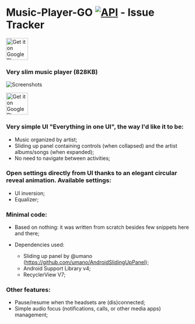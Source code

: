 # Music-Player-GO [![API](https://img.shields.io/badge/API-24%2B-blue.svg?style=social)](https://android-arsenal.com/api?level=24) - Issue Tracker

<a href="https://play.google.com/apps/testing/com.iven.musicplayergo" target="_blank">
  <img alt="Get it on Google Play"
       src="https://play.google.com/intl/en_us/badges/images/generic/en-play-badge.png" height="60"/>
</a>



### Very slim music player (828KB)

![Screenshots](https://i.imgur.com/uWzasf0.png)

<a href="https://play.google.com/apps/testing/com.iven.musicplayergo" target="_blank">
  <img alt="Get it on Google Play"
       src="https://play.google.com/intl/en_us/badges/images/generic/en-play-badge.png" height="60"/>
</a>



### Very simple UI "Everything in one UI", the way I'd like it to be:

- Music organized by artist;
- Sliding up panel containing controls (when collapsed) and the artist albums/songs (when expanded);
- No need to navigate between activities;

### Open settings directly from UI thanks to an elegant circular reveal animation. Available settings: 

- UI inversion;
- Equalizer;

### Minimal code:

- Based on nothing: it was written from scratch besides few snippets here and there;
- Dependencies used: 

  - Sliding up panel by @umano (https://github.com/umano/AndroidSlidingUpPanel);
  - Android Support Library v4;
  - RecyclerView V7;

### Other features: 

- Pause/resume when the headsets are (dis)connected;
- Simple audio focus (notifications, calls, or other media apps) management;
